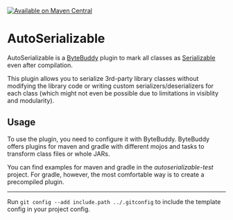 [![Available on Maven Central](https://img.shields.io/maven-central/v/dev.bodewig.autoserializable/autoserializable?label=Available%20on%20Maven%20Central)](https://central.sonatype.com/namespace/dev.bodewig.autoserializable)

# AutoSerializable

AutoSerializable is a [ByteBuddy](https://github.com/raphw/byte-buddy) plugin to mark all classes
as [Serializable](https://docs.oracle.com/en/java/javase/19/docs/api/java.base/java/io/Serializable.html) even after
compilation.

This plugin allows you to serialize 3rd-party library classes without modifying the library code or writing custom
serializers/deserializers for each class (which might not even be possible due to limitations in visiblity and
modularity).

## Usage

To use the plugin, you need to configure it with ByteBuddy. ByteBuddy offers plugins for maven and gradle with different
mojos and tasks to transform class files or whole JARs.

You can find examples for maven and gradle in the *autoserializable-test* project.
For gradle, however, the most comfortable way is to create a precompiled plugin.

---

Run `git config --add include.path ../.gitconfig` to include the template config in your project config.
